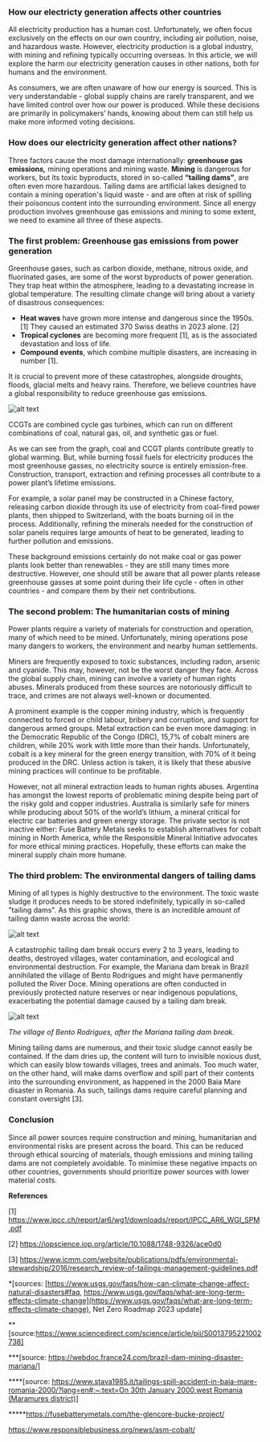 ### How our electricty generation affects other countries

All electricity production has a human cost. Unfortunately, we often focus exclusively on the effects on our own country, including air pollution, noise, and hazardous waste. However, electricity production is a global industry, with mining and refining typically occurring overseas. In this article, we will explore the harm our electricity generation causes in other nations, both for humans and the environment.

As consumers, we are often unaware of how our energy is sourced. This is very understandable - global supply chains are rarely transparent, and we have limited control over how our power is produced. While these decisions are primarily in policymakers’ hands, knowing about them can still help us make more informed voting decisions.

### How does our electricity generation affect other nations?

Three factors cause the most damage internationally: **greenhouse gas emission*s,*** mining operations and mining waste. **Mining** is dangerous for workers, but its toxic byproducts, stored in so-called **“tailing dams”**, are often even more hazardous. Tailing dams are artificial lakes designed to contain a mining operation's liquid waste - and are often at risk of spilling their poisonous content into the surrounding environment. Since all energy production involves greenhouse gas emissions and mining to some extent, we need to examine all three of these aspects.

### The first problem: Greenhouse gas emissions from power generation

Greenhouse gases, such as carbon dioxide, methane, nitrous oxide, and fluorinated gases, are some of the worst byproducts of power generation. They trap heat within the atmosphere, leading to a devastating increase in global temperature. The resulting climate change will bring about a variety of disastrous consequences:

- **Heat waves** have grown more intense and dangerous since the 1950s. [1] They caused an estimated 370 Swiss deaths in 2023 alone. [2]
- **Tropical cyclones** are becoming more frequent [1], as is the associated devastation and loss of life.
- **Compound events**, which combine multiple disasters, are increasing in number [1].

It is crucial to prevent more of these catastrophes, alongside droughts, floods, glacial melts and heavy rains. Therefore, we believe countries have a global responsibility to reduce greenhouse gas emissions.

![alt text](<../Images/06_/Greenhouse Gas Emissions.jpeg>)

CCGTs are combined cycle gas turbines, which can run on different combinations of coal, natural gas, oil, and synthetic gas or fuel.

As we can see from the graph, coal and CCGT plants contribute greatly to global warming. But, while burning fossil fuels for electricity produces the most greenhouse gasses, no electricity source is entirely emission-free. Construction, transport, extraction and refining processes all contribute to a power plant’s lifetime emissions.

For example, a solar panel may be constructed in a Chinese factory, releasing carbon dioxide through its use of electricity from coal-fired power plants, then shipped to Switzerland, with the boats burning oil in the process. Additionally, refining the minerals needed for the construction of solar panels requires large amounts of heat to be generated, leading to further pollution and emissions.

These background emissions certainly do not make coal or gas power plants look better than renewables - they are still many times more destructive. However, one should still be aware that all power plants release greenhouse gasses at some point during their life cycle - often in other countries - and compare them by their net contributions.

### The second problem: The h**umanitarian costs of mining**

Power plants require a variety of materials for construction and operation, many of which need to be mined. Unfortunately, mining operations pose many dangers to workers, the environment and nearby human settlements.

Miners are frequently exposed to toxic substances, including radon, arsenic and cyanide. This may, however, not be the worst danger they face. Across the global supply chain, mining can involve a variety of human rights abuses. Minerals produced from these sources are notoriously difficult to trace, and crimes are not always well-known or documented.

A prominent example is the copper mining industry, which is frequently connected to forced or child labour, bribery and corruption, and support for dangerous armed groups. Metal extraction can be even more damaging: in the Democratic Republic of the Congo (DRC), 15,7% of cobalt miners are children, while 20% work with little more than their hands. Unfortunately, cobalt is a key mineral for the green energy transition, with 70% of it being produced in the DRC. Unless action is taken, it is likely that these abusive mining practices will continue to be profitable.

However, not all mineral extraction leads to human rights abuses. Argentina has amongst the lowest reports of problematic mining despite being part of the risky gold and copper industries. Australia is similarly safe for miners while producing about 50% of the world’s lithium, a mineral critical for electric car batteries and green energy storage. The private sector is not inactive either: Fuse Battery Metals seeks to establish alternatives for cobalt mining in North America, while the Responsible Mineral Initiative advocates for more ethical mining practices. Hopefully, these efforts can make the mineral supply chain more humane. 

### The third problem: The environmental dangers of tailing dams


Mining of all types is highly destructive to the environment. The toxic waste sludge it produces needs to be stored indefinitely, typically in so-called "tailing dams". As this graphic shows, there is an incredible amount of tailing damn waste across the world:

![alt text](<../Images/06_/The World's mine tailings.jpeg>)

A catastrophic tailing dam break occurs every 2 to 3 years, leading to deaths, destroyed villages, water contamination, and ecological and environmental destruction. For example, the Mariana dam break in Brazil annihilated the village of Bento Rodrigues and might have permanently polluted the River Doce. Mining operations are often conducted in previously protected nature reserves or near indigenous populations, exacerbating the potential damage caused by a tailing dam break.

![alt text](<../Images/06_/Bento Rodrigues.jpeg>)

*The village of Bento Rodrigues, after the Mariana tailing dam break.*

Mining tailing dams are numerous, and their toxic sludge cannot easily be contained. If the dam dries up, the content will turn to invisible noxious dust, which can easily blow towards villages, trees and animals. Too much water, on the other hand, will make dams overflow and spill part of their contents into the surrounding environment, as happened in the 2000 Baia Mare disaster in Romania. As such, tailings dams require careful planning and constant oversight [3].

### **Conclusion**

Since all power sources require construction and mining, humanitarian and environmental risks are present across the board. This can be reduced through ethical sourcing of materials, though emissions and mining tailing dams are not completely avoidable. To minimise these negative impacts on other countries, governments should prioritize power sources with lower material costs.




**References**

[1] https://www.ipcc.ch/report/ar6/wg1/downloads/report/IPCC_AR6_WGI_SPM.pdf

[2] https://iopscience.iop.org/article/10.1088/1748-9326/ace0d0

[3] https://www.icmm.com/website/publications/pdfs/environmental-stewardship/2016/research_review-of-tailings-management-guidelines.pdf

*[sources: [https://www.usgs.gov/faqs/how-can-climate-change-affect-natural-disasters#faq, https://www.usgs.gov/faqs/what-are-long-term-effects-climate-change](https://www.usgs.gov/faqs/what-are-long-term-effects-climate-change), Net Zero Roadmap 2023 update]

**[source:https://www.sciencedirect.com/science/article/pii/S0013795221002738]

***[source: https://webdoc.france24.com/brazil-dam-mining-disaster-mariana/] 

****[source: [https://www.stava1985.it/tailings-spill-accident-in-baia-mare-romania-2000/?lang=en#:~:text=On 30th January 2000,west Romania (Maramures district)](https://www.stava1985.it/tailings-spill-accident-in-baia-mare-romania-2000/?lang=en#:~:text=On%2030th%20January%202000,west%20Romania%20(Maramures%20district))]

*****https://fusebatterymetals.com/the-glencore-bucke-project/

https://www.responsiblebusiness.org/news/asm-cobalt/